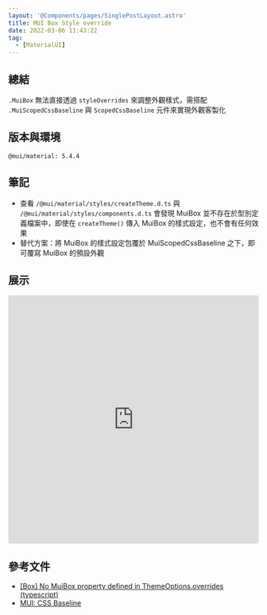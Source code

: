 ```yaml
---
layout: '@Components/pages/SinglePostLayout.astro'
title: MUI Box Style override
date: 2022-03-06 11:43:22
tag:
  - [MaterialUI]
---
```


## 總結

`.MuiBox` 無法直接透過 `styleOverrides` 來調整外觀樣式，需搭配 `.MuiScopedCssBaseline` 與 `ScopedCssBaseline` 元件來實現外觀客製化

## 版本與環境

```
@mui/material: 5.4.4
```

## 筆記

- 查看 `/@mui/material/styles/createTheme.d.ts` 與 `/@mui/material/styles/components.d.ts` 會發現 MuiBox 並不存在於型別定義檔案中，即使在 `createTheme()` 傳入 MuiBox 的樣式設定，也不會有任何效果
- 替代方案：將 MuiBox 的樣式設定包覆於 MuiScopedCssBaseline 之下，即可覆寫 MuiBox 的預設外觀

## 展示

<iframe src="https://codesandbox.io/embed/young-framework-22bjw1?fontsize=14&hidenavigation=1&theme=dark"
     style="width:100%; height:500px; border:0; border-radius: 4px; overflow:hidden;"
     title="young-framework-22bjw1"
     allow="accelerometer; ambient-light-sensor; camera; encrypted-media; geolocation; gyroscope; hid; microphone; midi; payment; usb; vr; xr-spatial-tracking"
     sandbox="allow-forms allow-modals allow-popups allow-presentation allow-same-origin allow-scripts"
   ></iframe>

<script src="https://gist.github.com/tzynwang/402745e383a3d84b77ca1b88fc4ed224.js"></script>

## 參考文件

- [[Box] No MuiBox property defined in ThemeOptions.overrides (typescript)](https://github.com/mui/material-ui/issues/25759)
- [MUI: CSS Baseline](https://mui.com/components/css-baseline/)

